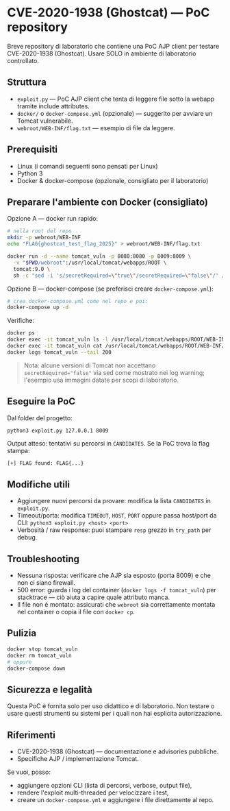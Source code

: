 # CVE-2020-1938 (Ghostcat) — PoC repository

Breve repository di laboratorio che contiene una PoC AJP client per testare CVE-2020-1938 (Ghostcat).
Usare SOLO in ambiente di laboratorio controllato.

## Struttura
- `exploit.py` — PoC AJP client che tenta di leggere file sotto la webapp tramite include attributes.
- `docker/` o `docker-compose.yml` (opzionale) — suggerito per avviare un Tomcat vulnerabile.
- `webroot/WEB-INF/flag.txt` — esempio di file da leggere.

## Prerequisiti
- Linux (i comandi seguenti sono pensati per Linux)
- Python 3
- Docker & docker-compose (opzionale, consigliato per il laboratorio)

## Preparare l'ambiente con Docker (consigliato)
Opzione A — docker run rapido:
```bash
# nella root del repo
mkdir -p webroot/WEB-INF
echo "FLAG{ghostcat_test_flag_2025}" > webroot/WEB-INF/flag.txt

docker run -d --name tomcat_vuln -p 8080:8080 -p 8009:8009 \
  -v "$PWD/webroot":/usr/local/tomcat/webapps/ROOT \
  tomcat:9.0 \
  sh -c "sed -i 's/secretRequired=\"true\"/secretRequired=\"false\"/' /usr/local/tomcat/conf/server.xml && catalina.sh run"
```

Opzione B — docker-compose (se preferisci creare `docker-compose.yml`):
```bash
# crea docker-compose.yml come nel repo e poi:
docker-compose up -d
```

Verifiche:
```bash
docker ps
docker exec -it tomcat_vuln ls -l /usr/local/tomcat/webapps/ROOT/WEB-INF
docker exec -it tomcat_vuln cat /usr/local/tomcat/webapps/ROOT/WEB-INF/flag.txt
docker logs tomcat_vuln --tail 200
```

> Nota: alcune versioni di Tomcat non accettano `secretRequired="false"` via sed come mostrato nei log warning; l'esempio usa immagini datate per scopi di laboratorio.

## Eseguire la PoC
Dal folder del progetto:
```bash
python3 exploit.py 127.0.0.1 8009
```
Output atteso: tentativi su percorsi in `CANDIDATES`. Se la PoC trova la flag stampa:
```
[+] FLAG found: FLAG{...}
```

## Modifiche utili
- Aggiungere nuovi percorsi da provare: modifica la lista `CANDIDATES` in `exploit.py`.
- Timeout/porta: modifica `TIMEOUT`, `HOST`, `PORT` oppure passa host/port da CLI:
  `python3 exploit.py <host> <port>`
- Verbosità / raw response: puoi stampare `resp` grezzo in `try_path` per debug.

## Troubleshooting
- Nessuna risposta: verificare che AJP sia esposto (porta 8009) e che non ci siano firewall.
- 500 error: guarda i log del container (`docker logs -f tomcat_vuln`) per stacktrace — ciò aiuta a capire quale attributo manca.
- Il file non è montato: assicurati che `webroot` sia correttamente montata nel container o copia il file con `docker cp`.

## Pulizia
```bash
docker stop tomcat_vuln
docker rm tomcat_vuln
# oppure
docker-compose down
```

## Sicurezza e legalità
Questa PoC è fornita solo per uso didattico e di laboratorio. Non testare o usare questi strumenti su sistemi per i quali non hai esplicita autorizzazione.

## Riferimenti
- CVE-2020-1938 (Ghostcat) — documentazione e advisories pubbliche.
- Specifiche AJP / implementazione Tomcat.

Se vuoi, posso:
- aggiungere opzioni CLI (lista di percorsi, verbose, output file),
- rendere l'exploit multi-threaded per velocizzare i test,
- creare un `docker-compose.yml` e aggiungere i file direttamente al repo.
